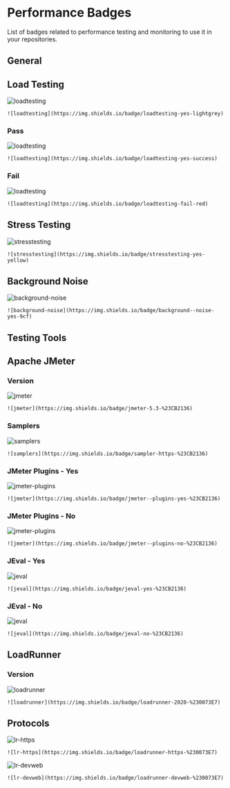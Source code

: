 # Performance Badges

List of badges related to performance testing and monitoring to use it in your repositories.

## General

## Load Testing

![loadtesting](https://img.shields.io/badge/loadtesting-yes-lightgrey)

`![loadtesting](https://img.shields.io/badge/loadtesting-yes-lightgrey)`

### Pass

![loadtesting](https://img.shields.io/badge/loadtesting-pass-success)

`![loadtesting](https://img.shields.io/badge/loadtesting-yes-success)`

### Fail

![loadtesting](https://img.shields.io/badge/loadtesting-fail-red)

`![loadtesting](https://img.shields.io/badge/loadtesting-fail-red)`

## Stress Testing

![stresstesting](https://img.shields.io/badge/stresstesting-yes-yellow)

`![stresstesting](https://img.shields.io/badge/stresstesting-yes-yellow)`

## Background Noise

![background-noise](https://img.shields.io/badge/background--noise-yes-9cf)

`![background-noise](https://img.shields.io/badge/background--noise-yes-9cf)`
## Testing Tools

## Apache JMeter

### Version
![jmeter](https://img.shields.io/badge/jmeter-5.3-%23CB2136)

`![jmeter](https://img.shields.io/badge/jmeter-5.3-%23CB2136)`

### Samplers

![samplers](https://img.shields.io/badge/sampler-https-%23CB2136)

`![samplers](https://img.shields.io/badge/sampler-https-%23CB2136)`

### JMeter Plugins - Yes

![jmeter-plugins](https://img.shields.io/badge/jmeter--plugins-yes-%23CB2136)

`![jmeter](https://img.shields.io/badge/jmeter--plugins-yes-%23CB2136)`

### JMeter Plugins - No

![jmeter-plugins](https://img.shields.io/badge/jmeter--plugins-no-%23CB2136)

`![jmeter](https://img.shields.io/badge/jmeter--plugins-no-%23CB2136)`

### JEval - Yes

![jeval](https://img.shields.io/badge/jeval-yes-%23CB2136)

`![jeval](https://img.shields.io/badge/jeval-yes-%23CB2136)`

### JEval - No

![jeval](https://img.shields.io/badge/jeval-no-%23CB2136)

`![jeval](https://img.shields.io/badge/jeval-no-%23CB2136)`

## LoadRunner

### Version

![loadrunner](https://img.shields.io/badge/loadrunner-2020-%230073E7)

`![loadrunner](https://img.shields.io/badge/loadrunner-2020-%230073E7)`

## Protocols

![lr-https](https://img.shields.io/badge/loadrunner-https-%230073E7)

`![lr-https](https://img.shields.io/badge/loadrunner-https-%230073E7)`

![lr-devweb](https://img.shields.io/badge/loadrunner-devweb-%230073E7)

`![lr-devweb](https://img.shields.io/badge/loadrunner-devweb-%230073E7)`


